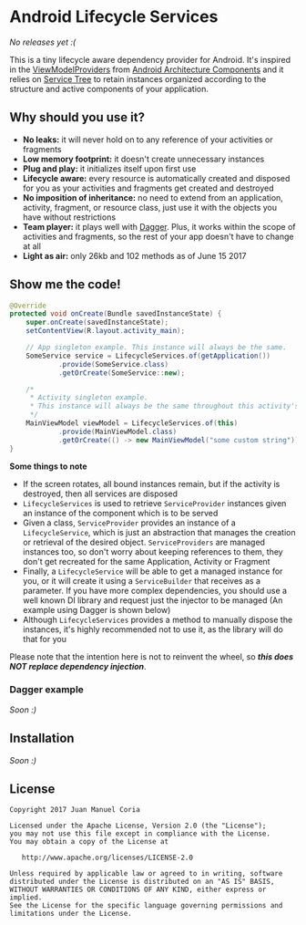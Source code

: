 # Android Lifecycle Services

_No releases yet :(_

This is a tiny lifecycle aware dependency provider for Android. It's inspired in the [ViewModelProviders](https://developer.android.com/reference/android/arch/lifecycle/ViewModelProviders.html) from [Android Architecture Components](https://developer.android.com/topic/libraries/architecture/index.html) and it relies on [Service Tree](https://github.com/Zhuinden/service-tree) to retain instances organized according to the structure and active components of your application.

## Why should you use it?

- **No leaks:** it will never hold on to any reference of your activities or fragments
- **Low memory footprint:** it doesn't create unnecessary instances
- **Plug and play:** it initializes itself upon first use
- **Lifecycle aware:** every resource is automatically created and disposed for you as your activities and fragments get created and destroyed
- **No imposition of inheritance:** no need to extend from an application, activity, fragment, or resource class, just use it with the objects you have without restrictions
- **Team player:** it plays well with [Dagger](https://github.com/google/dagger). Plus, it works within the scope of activities and fragments, so the rest of your app doesn't have to change at all
- **Light as air:** only 26kb and 102 methods as of June 15 2017

## Show me the code!

```java
@Override
protected void onCreate(Bundle savedInstanceState) {
    super.onCreate(savedInstanceState);
    setContentView(R.layout.activity_main);

    // App singleton example. This instance will always be the same.
    SomeService service = LifecycleServices.of(getApplication())
            .provide(SomeService.class)
            .getOrCreate(SomeService::new);

    /*
     * Activity singleton example.
     * This instance will always be the same throughout this activity's lifecycle
     */
    MainViewModel viewModel = LifecycleServices.of(this)
            .provide(MainViewModel.class)
            .getOrCreate(() -> new MainViewModel("some custom string"));
}
```

**Some things to note**

- If the screen rotates, all bound instances remain, but if the activity is destroyed, then all services are disposed
- `LifecycleServices` is used to retrieve `ServiceProvider` instances given an instance of the component which is to be served
- Given a class, `ServiceProvider` provides an instance of a `LifecycleService`, which is just an abstraction that manages the creation or retrieval of the desired object. `ServiceProviders` are managed instances too, so don't worry about keeping references to them, they don't get recreated for the same Application, Activity or Fragment
- Finally, a `LifecycleService` will be able to get a managed instance for you, or it will create it using a `ServiceBuilder` that receives as a parameter. If you have more complex dependencies, you should use a well known DI library and request just the injector to be managed (An example using Dagger is shown below)
- Although `LifecycleServices` provides a method to manually dispose the instances, it's highly recommended not to use it, as the library will do that for you

Please note that the intention here is not to reinvent the wheel, so ***this does NOT replace dependency injection***.

### Dagger example

_Soon :)_

## Installation

_Soon :)_

## License

```
Copyright 2017 Juan Manuel Coria

Licensed under the Apache License, Version 2.0 (the "License");
you may not use this file except in compliance with the License.
You may obtain a copy of the License at

   http://www.apache.org/licenses/LICENSE-2.0

Unless required by applicable law or agreed to in writing, software
distributed under the License is distributed on an "AS IS" BASIS,
WITHOUT WARRANTIES OR CONDITIONS OF ANY KIND, either express or implied.
See the License for the specific language governing permissions and
limitations under the License.
```
